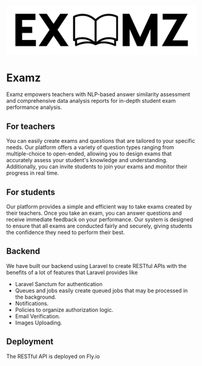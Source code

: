 ![logo](https://github.com/HishamM1/examz-frontend/blob/main/public/logo/png/Black%20logo%20-%20no%20background.png?raw=true)
# Examz
Examz empowers teachers with NLP-based answer similarity assessment and comprehensive data analysis reports for in-depth student exam performance analysis.

## For teachers
You can easily create exams and questions that are tailored to your specific needs. Our platform offers a variety of question types ranging from multiple-choice to open-ended, allowing you to design exams that accurately assess your student's knowledge and understanding. Additionally, you can invite students to join your exams and monitor their progress in real time. 

## For students
Our platform provides a simple and efficient way to take exams created by their teachers. Once you take an exam, you can answer questions and receive immediate feedback on your performance. Our system is designed to ensure that all exams are conducted fairly and securely, giving students the confidence they need to perform their best.

## Backend
We have built our backend using Laravel to create RESTful APIs with the benefits of a lot of features that Laravel provides like
- Laravel Sanctum for authentication
- Queues and jobs easily create queued jobs that may be processed in the background.
- Notifications.
- Policies to organize authorization logic.
- Email Verification.
- Images Uploading.

## Deployment
The RESTful API is deployed on Fly.io
